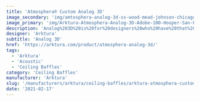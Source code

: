 ```yaml
---
title: 'Atmosphera® Custom Analog 3D'
image_secondary: 'img/amtosphera-analog-3d-ss-wood-mead-johnson-chicago-il-web05-1600x1078.jpg'
image_primary: 'img/Arktura-Atmosphera-Analog-3D-Adobe-100-Hooper-San-Francisco-CA_WEB_5-scaled.jpg'
description: 'Analog%203D%20is%20for%20designers%20who%20have%20that%20space%20in%20their%20project%20that%20is%20really%20crying%20out%20for%20a%20bold%20and%20exciting%20statement%20that%20can%20be%20completely%20customized%20to%20tell%20the%20project%27s%20story.%20You%20can%20influence%20people%27s%20movement%2C%20impression%2C%20and%20memory%20of%20the%20space%20in%20a%20fun%20creative%20way.%20Instead%20of%20following%20a%20straight%20path%2C%20Analog%203D%20allows%20designers%20to%20provide%20their%20own%20surface%20design%20or%20work%20with%20the%20Arktura%20team%20to%20craft%20the%20ceiling%u2019s%20flow.%20Analog%203D%u2019s%20fins%20are%20available%20in%20either%20powder-coated%20steel%2C%20for%20a%20smooth%20flat%20finish%2C%20or%20in%20our%20Soft%20Sound%AE%20material%2C%20for%20acoustic%20comfort.%20%A0'
designer: 'Arktura'
subtitle: 'Analog 3D'
href: 'https://arktura.com/product/atmosphera-analog-3d/'
tags:
  - 'Arktura'
  - 'Acoustic'
  - 'Ceiling Baffles'
category: 'Ceiling Baffles'
manufacturer: 'Arktura'
slug: '/manufacturers/arktura/ceiling-baffles/arktura-atmosphera-custom-analog-3-d'
date: '2021-02-17'
---
```

